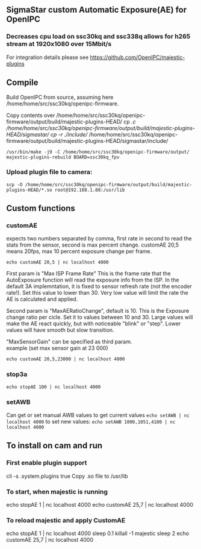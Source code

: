 ## SigmaStar custom Automatic Exposure(AE) for OpenIPC
### Decreases cpu load on ssc30kq and ssc338q allows for h265 stream at 1920x1080 over 15Mbit/s
For integration details please see https://github.com/OpenIPC/majestic-plugins

## Compile
Build OpenIPC from source, assuming here /home/home/src/ssc30kq/openipc-firmware.

Copy contents over /home/home/src/ssc30kq/openipc-firmware/output/build/majestic-plugins-HEAD/
cp *.c /home/home/src/ssc30kq/openipc-firmware/output/build/majestic-plugins-HEAD/sigmastar/
cp -r ./include/* /home/home/src/ssc30kq/openipc-firmware/output/build/majestic-plugins-HEAD/sigmastar/include/

```
/usr/bin/make -j9 -C /home/home/src/ssc30kq/openipc-firmware/output/ majestic-plugins-rebuild BOARD=ssc30kq_fpv
```

### Upload plugin file to camera:

```
scp -O /home/home/src/ssc30kq/openipc-firmware/output/build/majestic-plugins-HEAD/*.so root@192.168.1.88:/usr/lib
```


## Custom functions
### customAE
expects two numbers separated by comma, first rate in second to read the stats from the sensor, second is max percent change.
customAE 20,5 means 20fps, max 10 percent exposure change per frame.
```
echo customAE 20,5 | nc localhost 4000
```
First param is "Max ISP Frame Rate"
This is the frame rate that the AutoExposure function will read the exposure info from the ISP. In the default 3A implemntation, it is fixed to sensor refresh rate (not the encoder rate!).
Set this value to lower than 30. Very low value will limit the rate the AE is calculated and applied.

Second param is "MaxAERatioChange", default is 10.
This is the Exposure change ratio per cicle. Set it to values between 10 and 30. 
Large values will make the AE react quickly, but with noticeable "blink" or "step".
Lower values will have smooth but slow transition.

"MaxSensorGain" can be specified as third param.  
example (set max sensor gain at 23 000)
```
echo customAE 20,5,23000 | nc localhost 4000
```

### stop3a
```echo stopAE 100 | nc localhost 4000```

### setAWB
Can get or set manual AWB values
to get current values 
```echo setAWB | nc localhost 4000```
to set new values:
```echo setAWB 1000,1051,4100 | nc localhost 4000```

## To install on cam and run
### First enable plugin support 
cli -s .system.plugins true
Copy .so file to /usr/lib

### To start, when majestic is running
echo stopAE 1 | nc localhost 4000
echo customAE 25,7 | nc localhost 4000

### To reload majestic and apply CustomAE
echo stopAE 1 | nc localhost 4000
sleep 0.1
killall -1 majestic
sleep 2
echo customAE 25,7 | nc localhost 4000

